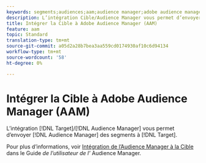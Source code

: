 ```yaml
---
keywords: segments;audiences;aam;audience manager;adobe audience manager;integrate;integration
description: L’intégration Cible/Audience Manager vous permet d’envoyer des segments d’Audience Manager à Adobe Target.
title: Intégrer la Cible à Adobe Audience Manager (AAM)
feature: aam
topic: Standard
translation-type: tm+mt
source-git-commit: a05d2a28b7bea3aa559cd0174930af10c6d94134
workflow-type: tm+mt
source-wordcount: '58'
ht-degree: 0%

---
```



# Intégrer la Cible à Adobe Audience Manager (AAM)

L’intégration [!DNL Target]/[!DNL Audience Manager] vous permet d’envoyer [!DNL Audience Manager] des segments à [!DNL Target].

Pour plus d’informations, voir [Intégration de l’Audience Manager à la Cible](https://experienceleague.adobe.com/docs/audience-manager/user-guide/implementation-integration-guides/integration-other-solutions/aam-target-integration.html) dans le Guide *de l’utilisateur de l’* Audience Manager.
